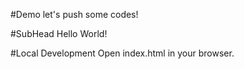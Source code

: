 #Demo
let's push some codes!

#SubHead
Hello World!

#Local Development
Open index.html in your browser.